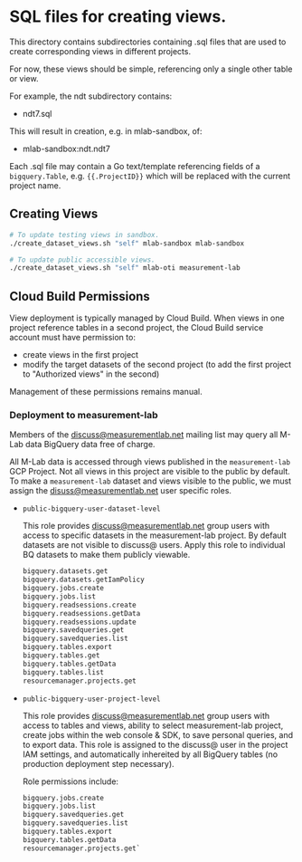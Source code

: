 # SQL files for creating views.

This directory contains subdirectories containing .sql files that are used
to create corresponding views in different projects.

For now, these views should be simple, referencing only a single other table
or view.

For example, the ndt subdirectory contains:

* ndt7.sql

This will result in creation, e.g. in mlab-sandbox, of:

* mlab-sandbox:ndt.ndt7

Each .sql file may contain a Go text/template referencing fields of a
`bigquery.Table`, e.g. `{{.ProjectID}}` which will be replaced with
the current project name.

## Creating Views

```bash
# To update testing views in sandbox.
./create_dataset_views.sh "self" mlab-sandbox mlab-sandbox

# To update public accessible views.
./create_dataset_views.sh "self" mlab-oti measurement-lab
```

## Cloud Build Permissions

View deployment is typically managed by Cloud Build. When views in one project
reference tables in a second project, the Cloud Build service account must have
permission to:

* create views in the first project
* modify the target datasets of the second project (to add the first project to
  "Authorized views" in the second)

Management of these permissions remains manual.

### Deployment to measurement-lab

Members of the [discuss@measurementlab.net][discuss] mailing list may query all
M-Lab data BigQuery data free of charge.

All M-Lab data is accessed through views published in the `measurement-lab` GCP
Project. Not all views in this project are visible to the public by default. To
make a `measurement-lab` dataset and views visible to the public, we must assign
the disuss@measurementlab.net user specific roles.

[discuss]: https://groups.google.com/a/measurementlab.net/g/discuss?pli=1

* `public-bigquery-user-dataset-level`

  This role provides discuss@measurementlab.net group users with access to
  specific datasets in the measurement-lab project. By default datasets are not
  visible to discuss@ users. Apply this role to individual BQ datasets to make
  them publicly viewable.

    ```txt
    bigquery.datasets.get
    bigquery.datasets.getIamPolicy
    bigquery.jobs.create
    bigquery.jobs.list
    bigquery.readsessions.create
    bigquery.readsessions.getData
    bigquery.readsessions.update
    bigquery.savedqueries.get
    bigquery.savedqueries.list
    bigquery.tables.export
    bigquery.tables.get
    bigquery.tables.getData
    bigquery.tables.list
    resourcemanager.projects.get
    ```

* `public-bigquery-user-project-level`

  This role provides discuss@measurementlab.net group users with access to
  tables and views, ability to select measurement-lab project, create jobs
  within the web console & SDK, to save personal queries, and to export data.
  This role is assigned to the discuss@ user in the project IAM settings, and
  automatically inhereited by all BigQuery tables (no production deployment step
  necessary).

  Role permissions include:

    ```txt
    bigquery.jobs.create
    bigquery.jobs.list
    bigquery.savedqueries.get
    bigquery.savedqueries.list
    bigquery.tables.export
    bigquery.tables.getData
    resourcemanager.projects.get`
    ```
